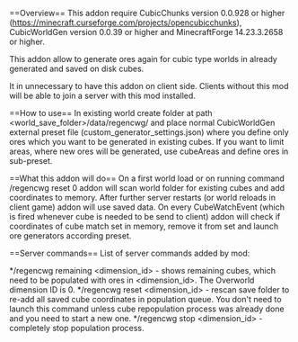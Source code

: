 ==Overview==
This addon require CubicChunks version 0.0.928 or higher (https://minecraft.curseforge.com/projects/opencubicchunks), CubicWorldGen version 0.0.39 or higher and MinecraftForge 14.23.3.2658 or higher.

This addon allow to generate ores again for cubic type worlds in already generated and saved on disk cubes.

It in unnecessary to have this addon on client side. Clients without this mod will be able to join a server with this mod installed.

==How to use==
In existing world create folder at path <world_save_folder>/data/regencwg/ and place normal CubicWorldGen external preset file (custom_generator_settings.json) where you define only ores which you want to be generated in existing cubes. If you want to limit areas, where new ores will be generated, use cubeAreas and define ores in sub-preset.

==What this addon will do==
On a first world load or on running command /regencwg reset 0 addon will scan world folder for existing cubes and add coordinates to memory. After further server restarts (or world reloads in client game) addon will use saved data. On every CubeWatchEvent (which is fired whenever cube is needed to be send to client) addon will check if coordinates of cube match set in memory, remove it from set and launch ore generators according preset.

==Server commands==
List of server commands added by mod:

*/regencwg remaining <dimension_id> - shows remaining cubes, which need to be populated with ores in <dimension_id>. The Overworld dimension ID is 0.
*/regencwg reset <dimension_id> - rescan save folder to re-add all saved cube coordinates in population queue. You don't need to launch this command unless cube repopulation process was already done and you need to start a new one.
*/regencwg stop <dimension_id> - completely stop population process.